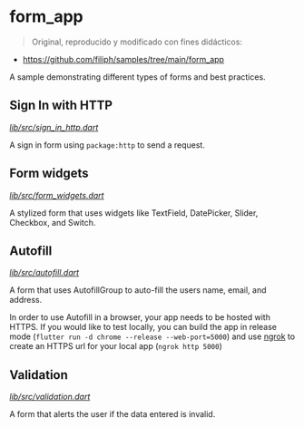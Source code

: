 # form_app
>Original, reproducido y modificado con fines didácticos:
* https://github.com/filiph/samples/tree/main/form_app

A sample demonstrating different types of forms and best practices.

## Sign In with HTTP
[*lib/src/sign_in_http.dart*](lib/src/sign_in_http.dart)

A sign in form using `package:http` to send a request.

## Form widgets
[*lib/src/form_widgets.dart*](lib/src/form_widgets.dart)

A stylized form that uses widgets like TextField, DatePicker, Slider, Checkbox,
and Switch.

## Autofill
[*lib/src/autofill.dart*](lib/src/autofill.dart)

A form that uses AutofillGroup to auto-fill the users name, email, and address.

In order to use Autofill in a browser, your app needs to be hosted with HTTPS.
If you would like to test locally, you can build the app in release mode
(`flutter run -d chrome --release --web-port=5000`) and use
[ngrok](https://ngrok.com/) to create an HTTPS url for your local app (`ngrok
http 5000`)

## Validation
[*lib/src/validation.dart*](lib/src/validation.dart)

A form that alerts the user if the data entered is invalid.

